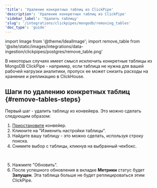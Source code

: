 ```yaml
---
'title': 'Удаление конкретных таблиц из ClickPipe'
'description': 'Удаление конкретных таблиц из ClickPipe'
'sidebar_label': 'Удалить таблицу'
'slug': '/integrations/clickpipes/mongodb/removing_tables'
'doc_type': 'guide'
---
```

import Image from '@theme/IdealImage';
import remove_table from '@site/static/images/integrations/data-ingestion/clickpipes/postgres/remove_table.png'

В некоторых случаях имеет смысл исключить конкретные таблицы из MongoDB ClickPipe - например, если таблица не нужна для вашей рабочей нагрузки аналитики, пропуск ее может снизить расходы на хранение и репликацию в ClickHouse.

## Шаги по удалению конкретных таблиц {#remove-tables-steps}

Первый шаг - удалить таблицу из конвейера. Это можно сделать следующим образом:

1. [Приостановите](./pause_and_resume.md) конвейер.
2. Кликните на "Изменить настройки таблицы".
3. Найдите вашу таблицу - это можно сделать, используя строку поиска.
4. Снимите выбор с таблицы, кликнув на выбранный чекбокс.
<br/>

<Image img={remove_table} border size="md"/>

5. Нажмите "Обновить".
6. После успешного обновления в вкладке **Метрики** статус будет **Запущен**. Эта таблица больше не будет реплицироваться этим ClickPipe.